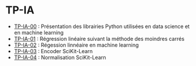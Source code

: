 # TP-IA

  - [TP-IA-00](TP_IA_00.ipynb) : Présentation des librairies Python utilisées en data science et en machine learning
  - [TP-IA-01](https://github.com/be-next/TP-IA/blob/83f59a4601067cb6362324d2c91de5e0a30c081a/TP_IA_01.ipynb) : Régression linéaire suivant la méthode des moindres carrés
  - [TP-IA-02](https://github.com/be-next/TP-IA/blob/c4cd72d07990322bff93b4b751daf68fddb9f42e/TP_IA_02.ipynb) : Régession linnéaire en machine learning
  - [TP-IA-03](https://github.com/be-next/TP-IA/blob/c4cd72d07990322bff93b4b751daf68fddb9f42e/TP_IA_03.ipynb) : Encoder SciKit-Learn
  - [TP-IA-04](https://github.com/be-next/TP-IA/blob/c4cd72d07990322bff93b4b751daf68fddb9f42e/TP_IA_04.ipynb) : Normalisation SciKit-Learn
